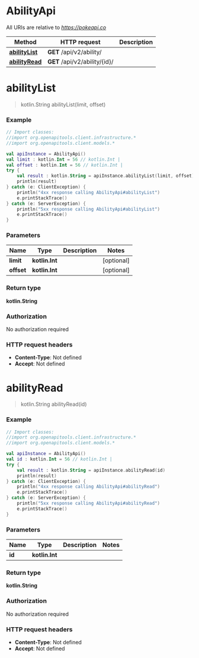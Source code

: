 # AbilityApi

All URIs are relative to *https://pokeapi.co*

Method | HTTP request | Description
------------- | ------------- | -------------
[**abilityList**](AbilityApi.md#abilityList) | **GET** /api/v2/ability/ | 
[**abilityRead**](AbilityApi.md#abilityRead) | **GET** /api/v2/ability/{id}/ | 


<a id="abilityList"></a>
# **abilityList**
> kotlin.String abilityList(limit, offset)



### Example
```kotlin
// Import classes:
//import org.openapitools.client.infrastructure.*
//import org.openapitools.client.models.*

val apiInstance = AbilityApi()
val limit : kotlin.Int = 56 // kotlin.Int | 
val offset : kotlin.Int = 56 // kotlin.Int | 
try {
    val result : kotlin.String = apiInstance.abilityList(limit, offset)
    println(result)
} catch (e: ClientException) {
    println("4xx response calling AbilityApi#abilityList")
    e.printStackTrace()
} catch (e: ServerException) {
    println("5xx response calling AbilityApi#abilityList")
    e.printStackTrace()
}
```

### Parameters

Name | Type | Description  | Notes
------------- | ------------- | ------------- | -------------
 **limit** | **kotlin.Int**|  | [optional]
 **offset** | **kotlin.Int**|  | [optional]

### Return type

**kotlin.String**

### Authorization

No authorization required

### HTTP request headers

 - **Content-Type**: Not defined
 - **Accept**: Not defined

<a id="abilityRead"></a>
# **abilityRead**
> kotlin.String abilityRead(id)



### Example
```kotlin
// Import classes:
//import org.openapitools.client.infrastructure.*
//import org.openapitools.client.models.*

val apiInstance = AbilityApi()
val id : kotlin.Int = 56 // kotlin.Int | 
try {
    val result : kotlin.String = apiInstance.abilityRead(id)
    println(result)
} catch (e: ClientException) {
    println("4xx response calling AbilityApi#abilityRead")
    e.printStackTrace()
} catch (e: ServerException) {
    println("5xx response calling AbilityApi#abilityRead")
    e.printStackTrace()
}
```

### Parameters

Name | Type | Description  | Notes
------------- | ------------- | ------------- | -------------
 **id** | **kotlin.Int**|  |

### Return type

**kotlin.String**

### Authorization

No authorization required

### HTTP request headers

 - **Content-Type**: Not defined
 - **Accept**: Not defined

